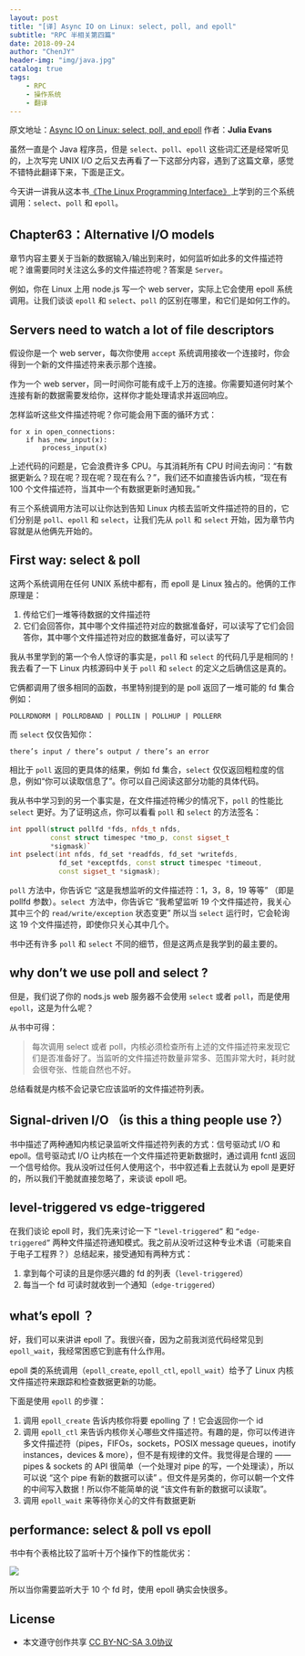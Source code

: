 ```yaml
---
layout: post
title: "[译] Async IO on Linux: select, poll, and epoll"
subtitle: "RPC 半相关第四篇"
date: 2018-09-24
author: "ChenJY"
header-img: "img/java.jpg"
catalog: true
tags: 
    - RPC
    - 操作系统
    - 翻译
---
```


原文地址：[Async IO on Linux: select, poll, and epoll](https://link.zhihu.com/?target=https%3A//jvns.ca/blog/2017/06/03/async-io-on-linux--select--poll--and-epoll/)
作者：**Julia Evans**

虽然一直是个 Java 程序员，但是 `select`、`poll`、`epoll` 这些词汇还是经常听见的，上次写完 UNIX I/O 之后又去再看了一下这部分内容，遇到了这篇文章，感觉不错特此翻译下来，下面是正文。

今天讲一讲我从这本书[《The Linux Programming Interface》](https://link.zhihu.com/?target=https%3A//www.nostarch.com/tlpi)上学到的三个系统调用：`select`、`poll` 和 `epoll`。

## Chapter63：Alternative I/O models

章节内容主要关于当新的数据输入/输出到来时，如何监听如此多的文件描述符呢？谁需要同时关注这么多的文件描述符呢？答案是 `Server`。

例如，你在 Linux 上用 node.js 写一个 web server，实际上它会使用 epoll 系统调用。让我们谈谈 `epoll` 和 `select`、`poll` 的区别在哪里，和它们是如何工作的。

## Servers need to watch a lot of file descriptors 

假设你是一个 web server，每次你使用 `accept` 系统调用接收一个连接时，你会得到一个新的文件描述符来表示那个连接。

作为一个 web server，同一时间你可能有成千上万的连接。你需要知道何时某个连接有新的数据需要发给你，这样你才能处理请求并返回响应。

怎样监听这些文件描述符呢？你可能会用下面的循环方式：

```shell
for x in open_connections:
    if has_new_input(x):
        process_input(x)
```
上述代码的问题是，它会浪费许多 CPU。与其消耗所有 CPU 时间去询问：“有数据更新么？现在呢？现在呢？现在有么？”，我们还不如直接告诉内核，“现在有 100 个文件描述符，当其中一个有数据更新时通知我。”

有三个系统调用方法可以让你达到告知 Linux 内核去监听文件描述符的目的，它们分别是 `poll`、`epoll` 和 `select`，让我们先从 `poll` 和 `select` 开始，因为章节内容就是从他俩先开始的。

## First way: select & poll

这两个系统调用在任何 UNIX 系统中都有，而 epoll 是 Linux 独占的。他俩的工作原理是：

 1. 传给它们一堆等待数据的文件描述符 
 2. 它们会回答你，其中哪个文件描述符对应的数据准备好，可以读写了它们会回答你，其中哪个文件描述符对应的数据准备好，可以读写了

我从书里学到的第一个令人惊讶的事实是，`poll` 和 `select` 的代码几乎是相同的！我去看了一下 Linux 内核源码中关于 `poll` 和 `select` 的定义之后确信这是真的。

它俩都调用了很多相同的函数，书里特别提到的是 poll 返回了一堆可能的 fd 集合例如：

```
POLLRDNORM | POLLRDBAND | POLLIN | POLLHUP | POLLERR
```

而 `select` 仅仅告知你：

```
there’s input / there’s output / there’s an error
```
相比于 `poll` 返回的更具体的结果，例如 fd 集合，`select` 仅仅返回粗粒度的信息，例如“你可以读取信息了”。你可以自己阅读这部分功能的具体代码。

我从书中学习到的另一个事实是，在文件描述符稀少的情况下，`poll` 的性能比 `select` 更好。为了证明这点，你可以看看 `poll` 和 `select` 的方法签名：

```C++
int ppoll(struct pollfd *fds, nfds_t nfds,
          const struct timespec *tmo_p, const sigset_t
          *sigmask)`
int pselect(int nfds, fd_set *readfds, fd_set *writefds,
            fd_set *exceptfds, const struct timespec *timeout,
            const sigset_t *sigmask);
```

`poll` 方法中，你告诉它 “这是我想监听的文件描述符：1，3，8，19 等等” （即是 pollfd 参数）。`select `方法中，你告诉它 “我希望监听 19 个文件描述符，我关心其中三个的 `read/write/exception` 状态变更” 所以当 `select` 运行时，它会轮询这 19 个文件描述符，即使你只关心其中几个。

书中还有许多 `poll` 和 `select` 不同的细节，但是这两点是我学到的最主要的。

## why don’t we use poll and select ?

但是，我们说了你的 nods.js web 服务器不会使用 `select` 或者 `poll`，而是使用 `epoll`，这是为什么呢？

从书中可得：

> 每次调用 select 或者 poll，内核必须检查所有上述的文件描述符来发现它们是否准备好了。当监听的文件描述符数量非常多、范围非常大时，耗时就会很夸张、性能自然也不好。

总结看就是内核不会记录它应该监听的文件描述符列表。

## Signal-driven I/O （is this a thing people use ?）

书中描述了两种通知内核记录监听文件描述符列表的方式：信号驱动式 I/O 和 epoll。信号驱动式 I/O 让内核在一个文件描述符更新数据时，通过调用 fcntl 返回一个信号给你。我从没听过任何人使用这个，书中叙述看上去就认为 epoll 是更好的，所以我们干脆就直接忽略了，来谈谈 epoll 吧。

## level-triggered vs edge-triggered

在我们谈论 epoll 时，我们先来讨论一下 `“level-triggered”` 和 `“edge-triggered”` 两种文件描述符通知模式。我之前从没听过这种专业术语（可能来自于电子工程界？）总结起来，接受通知有两种方式：

1. 拿到每个可读的且是你感兴趣的 fd 的列表（`level-triggered`）
2. 每当一个 fd 可读时就收到一个通知（`edge-triggered`）

## what’s epoll ？

好，我们可以来讲讲 epoll 了。我很兴奋，因为之前我浏览代码经常见到 `epoll_wait`，我经常困惑它到底有什么作用。

epoll 类的系统调用（`epoll_create`, `epoll_ctl`, `epoll_wait`）给予了 Linux 内核文件描述符来跟踪和检查数据更新的功能。

下面是使用 `epoll` 的步骤：

1. 调用 `epoll_create` 告诉内核你将要 epolling 了！它会返回你一个 id
2. 调用 `epoll_ctl` 来告诉内核你关心哪些文件描述符。有趣的是，你可以传进许多文件描述符（pipes，FIFOs，sockets，POSIX message queues，inotify instances，devices & more），但不是有规律的文件。我觉得是合理的 —— pipes & sockets 的 API 很简单（一个处理对 pipe 的写，一个处理读），所以可以说 “这个 pipe 有新的数据可以读” 。但文件是另类的，你可以朝一个文件的中间写入数据！所以你不能简单的说 “该文件有新的数据可以读取”。
3. 调用 `epoll_wait` 来等待你关心的文件有数据更新

## performance: select & poll vs epoll

书中有个表格比较了监听十万个操作下的性能优劣：

![](https://pic4.zhimg.com/80/v2-eba12d106bc7135de37cb387df424bec_hd.jpg)

所以当你需要监听大于 10 个 fd 时，使用 epoll 确实会快很多。

## License
* 本文遵守创作共享 [CC BY-NC-SA 3.0协议](https://link.zhihu.com/?target=https%3A//creativecommons.org/licenses/by-nc-sa/3.0/cn/)

